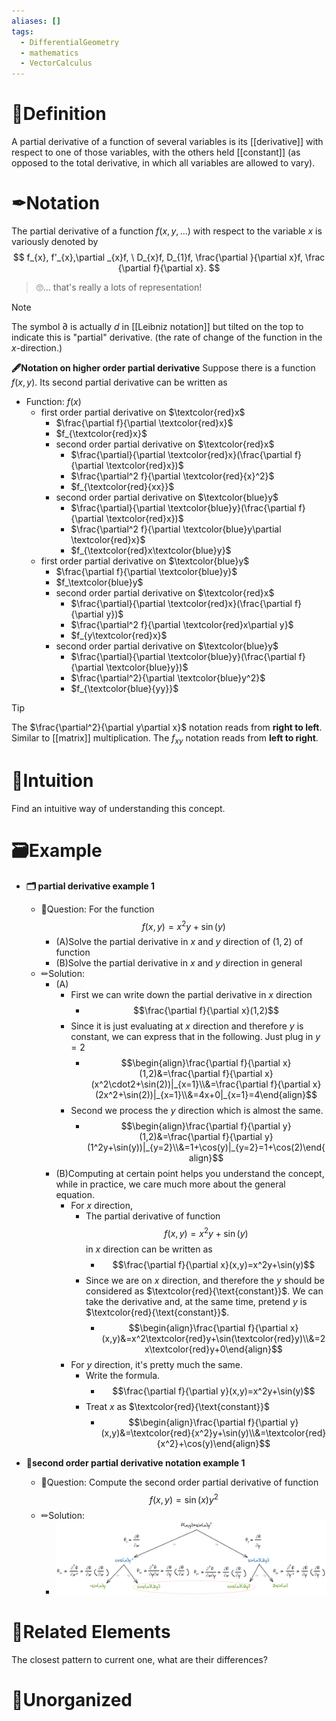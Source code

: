 ```yaml
---
aliases: []
tags:
  - DifferentialGeometry
  - mathematics
  - VectorCalculus
---
```



# 📝Definition
A partial derivative of a function of several variables is its [[derivative]] with respect to one of those variables, with the others held [[constant]] (as opposed to the total derivative, in which all variables are allowed to vary).

# ✒Notation
The partial derivative of a function $f(x,y,\dots )$ with respect to the variable $x$ is variously denoted by
$$
f_{x}, f'_{x},\partial _{x}f, \ D_{x}f, D_{1}f, \frac{\partial }{\partial x}f, \frac {\partial f}{\partial x}.
$$
> 🙄... that's really a lots of representation!

> [!note]
> The symbol $\partial$ is actually $d$ in [[Leibniz notation]] but tilted on the top to indicate this is "partial" derivative. (the rate of change of the function in the $x$-direction.) 

**🖋Notation on higher order partial derivative**
Suppose there is a function $f(x,y)$. Its second partial derivative can be written as
- Function: $f(x)$
	- first order partial derivative on $\textcolor{red}x$
		- $\frac{\partial f}{\partial \textcolor{red}x}$
		- $f_{\textcolor{red}x}$
		- second order partial derivative on $\textcolor{red}x$
			- $\frac{\partial}{\partial \textcolor{red}x}(\frac{\partial f}{\partial \textcolor{red}x})$
			- $\frac{\partial^2 f}{\partial \textcolor{red}{x}^2}$
			- $f_{\textcolor{red}{xx}}$
		- second order partial derivative on $\textcolor{blue}y$
			- $\frac{\partial}{\partial \textcolor{blue}y}(\frac{\partial f}{\partial \textcolor{red}x})$
			- $\frac{\partial^2 f}{\partial \textcolor{blue}y\partial \textcolor{red}x}$
			- $f_{\textcolor{red}x\textcolor{blue}y}$
	- first order partial derivative on $\textcolor{blue}y$
		- $\frac{\partial f}{\partial \textcolor{blue}y}$
		- $f_\textcolor{blue}y$
		- second order partial derivative on $\textcolor{red}x$
			- $\frac{\partial}{\partial \textcolor{red}x}(\frac{\partial f}{\partial y})$
			- $\frac{\partial^2 f}{\partial \textcolor{red}x\partial y}$
			- $f_{y\textcolor{red}x}$
		- second order partial derivative on $\textcolor{blue}y$
			- $\frac{\partial}{\partial \textcolor{blue}y}(\frac{\partial f}{\partial \textcolor{blue}y})$
			- $\frac{\partial^2}{\partial \textcolor{blue}y^2}$
			- $f_{\textcolor{blue}{yy}}$


> [!tip]
> The $\frac{\partial^2}{\partial y\partial x}$ notation reads from **right to left**. Similar to [[matrix]] multiplication. 
> The $f_{xy}$ notation reads from **left to right**.






# 🧠Intuition
Find an intuitive way of understanding this concept.

# 🗃Example
- **🗂 partial derivative example 1**
	- 💬Question: For the function $$f(x,y)=x^2y+\sin(y)$$
		- (A)Solve the partial derivative in $x$ and $y$ direction of $(1,2)$ of function
		- (B)Solve the partial derivative in $x$ and $y$ direction in general
	- ✏Solution:
		- (A)
			- First we can write down the partial derivative in $x$ direction
				- $$\frac{\partial f}{\partial x}(1,2)$$
			- Since it is just evaluating at $x$ direction and therefore $y$ is constant, we can express that in the following. Just plug in $y=2$
				- $$\begin{align}\frac{\partial f}{\partial x}(1,2)&=\frac{\partial f}{\partial x}(x^2\cdot2+\sin(2))|_{x=1}\\&=\frac{\partial f}{\partial x}(2x^2+\sin(2))|_{x=1}\\&=4x+0|_{x=1}=4\end{align}$$
			- Second we process the $y$ direction which is almost the same.
				- $$\begin{align}\frac{\partial f}{\partial y}(1,2)&=\frac{\partial f}{\partial y}(1^2y+\sin(y))|_{y=2}\\&=1+\cos(y)|_{y=2}=1+\cos(2)\end{align}$$
		- (B)Computing at certain point helps you understand the concept, while in practice, we care much more about the general equation.
			- For $x$ direction,
				- The partial derivative of function $$f(x,y)=x^2y+\sin(y)$$ in $x$ direction can be written as
					- $$\frac{\partial f}{\partial x}(x,y)=x^2y+\sin(y)$$
				- Since we are on $x$ direction, and therefore the $y$ should be considered as $\textcolor{red}{\text{constant}}$. We can take the derivative and, at the same time, pretend $y$ is $\textcolor{red}{\text{constant}}$.
					- $$\begin{align}\frac{\partial f}{\partial x}(x,y)&=x^2\textcolor{red}y+\sin(\textcolor{red}y)\\&=2x\textcolor{red}y+0\end{align}$$
			- For $y$ direction, it's pretty much the same.
				- Write the formula.
					- $$\frac{\partial f}{\partial y}(x,y)=x^2y+\sin(y)$$
				- Treat $x$ as $\textcolor{red}{\text{constant}}$
					- $$\begin{align}\frac{\partial f}{\partial y}(x,y)&=\textcolor{red}{x^2}y+\sin(y)\\&=\textcolor{red}{x^2}+\cos(y)\end{align}$$

- **📩second order partial derivative notation example 1**
	- 💬Question: Compute the second order partial derivative of function $$f(x,y)=\sin(x)y^2$$
	- ✏Solution:
		- ![|600](../assets/second_order_partial_derivative_example.png)


# 🌱Related Elements
The closest pattern to current one, what are their differences?


# 🍂Unorganized